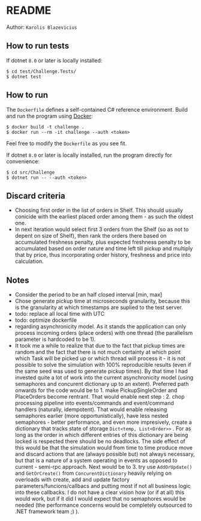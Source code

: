 # README

Author: `Karolis Blazevicius`

## How to run tests
If dotnet `8.0` or later is locally installed:
```
$ cd test/Challenge.Tests/
$ dotnet test 
```

## How to run

The `Dockerfile` defines a self-contained C# reference environment.
Build and run the program using [Docker](https://docs.docker.com/get-started/get-docker/):
```
$ docker build -t challenge .
$ docker run --rm -it challenge --auth <token>
```
Feel free to modify the `Dockerfile` as you see fit.

If dotnet `8.0` or later is locally installed, run the program directly for convenience:
```
$ cd src/Challenge
$ dotnet run -- --auth <token>
```

## Discard criteria

- Choosing first order in the list of orders in Shelf. This should usually conicide with the earliest placed order among them - as such the oldest one.
- In next iteration would select first 3 orders from the Shelf (so as not to depent on size of Shelf), then rank the orders there based on accumulated freshness penalty, plus expected freshness penalty to be accumulated based on order nature and time left till pickup and multiply that by price, thus incorporating order history, freshness and price into calculation.

## Notes

- Consider the period to be an half closed interval [min, max]
- Chose generate pickup time at microseconds granularity, because this is the granularity at which timestamps are suplied to the test server.
- todo: replace all local time with UTC
- todo: optimize dockerfile
- regarding asynchronicity model. As it stands the application can only process incoming orders (place orders) with one thread (the parallelism parameter is hardcoded to be 1). 
- It took me a while to realize that due to the fact that pickup times are random and the fact that there is not much certainty at which point which Task will be picked up or which thread will process it - it is not possible to solve the simulation with 100% reproducible results (even if the same seed was used to generate pickup times). By that time I had invested quite a lot of work into the current asynchronicity model (using semaphores and concurent dictionary up to an extent). Preferred path onwards for the code would be to 1. make PickupSingleOrder and PlaceOrders become rentrant. That would enable next step : 2. chop processing pipeline into events/commands and event/command handlers (naturally, idempotent). That would enable releasing semaphores earlier (more opportunistically), have less nested semaphores - better performance, and even more impresively, create a dictionary that tracks state of storage `Dict<temp, List<Order>>` . For as long as the order in which different entries of this dictionary are being locked is respected there should be no deadlocks. The side effect of this would be that the simulation would from time to time produce move and discard actions that are (always possible but) not always necessary, but that is a nature of a system operating in events as opposed to current - semi-rpc approach. Next would be to 3. try use `AddOrUpdate()` and `GetOrCreate()` from `ConcurentDictionary` heavily relying on overloads with create, add and update factory parameters/funcions/callbacs and putting most if not all business logic into these callbacks. I do not have a clear vision how (or if at all) this would work, but if it did I would expect that no semaphores would be needed (the performance concerns would be completely outsourced to .NET framework team ;) ).